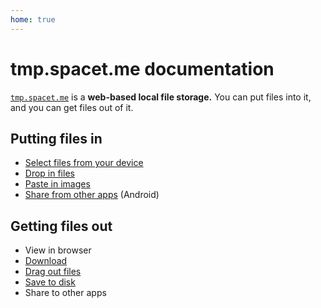 ```yaml
---
home: true
---
```


# tmp.spacet.me documentation

[`tmp.spacet.me`](https://tmp.spacet.me) is a **web-based local file storage.**
You can put files into it, and you can get files out of it.

<r-grid columns=12>
<r-cell span=6>

## Putting files in

- [Select files from your device](builtin-select.html)
- [Drop in files](builtin-drop.html)
- [Paste in images](builtin-paste.html)
- [Share from other apps](builtin-share-target.html) (Android)

</r-cell>
<r-cell span=4>

## Getting files out

- View in browser
- [Download](builtin-download.html)
- [Drag out files](builtin-drag.html)
- [Save to disk](builtin-save.html)
- Share to other apps

</r-cell>
</r-grid>
